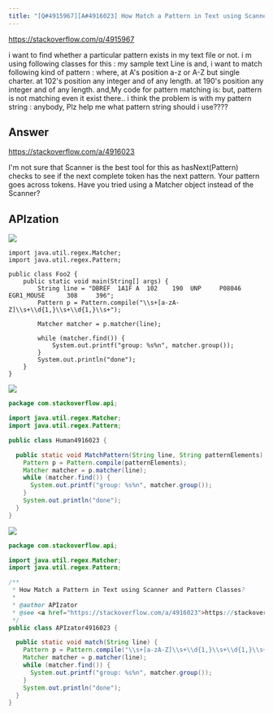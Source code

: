 ```yaml
---
title: "[Q#4915967][A#4916023] How Match a Pattern in Text using Scanner and Pattern Classes?"
---
```


https://stackoverflow.com/q/4915967

i want to find whether a particular pattern exists in my text file or not.
i m using following classes for this :
my sample text Line is
and, i want to match following kind of pattern :
where, at A&#x27;s position a-z or A-Z but single charter.
at 102&#x27;s position any integer and of any length.
at 190&#x27;s position any integer and of any length.
and,My code for pattern matching is:
but,
     pattern is not matching even it exist there..
i think the problem is with my pattern string :
anybody, Plz help me what pattern string should i use????

## Answer

https://stackoverflow.com/a/4916023

I&#x27;m not sure that Scanner is the best tool for this as hasNext(Pattern) checks to see if the next complete token has the next pattern.  Your pattern goes across tokens.
Have you tried using a Matcher object instead of the Scanner?

## APIzation

<div class="code-3columns-row">

<div class="code-3columns-column">

<div><img src="/stackoverflow.png" /></div>

```plain
import java.util.regex.Matcher;
import java.util.regex.Pattern;

public class Foo2 {
    public static void main(String[] args) {
        String line = "DBREF  1A1F A  102    190  UNP     P08046    EGR1_MOUSE      308     396";
        Pattern p = Pattern.compile("\\s+[a-zA-Z]\\s+\\d{1,}\\s+\\d{1,}\\s+");

        Matcher matcher = p.matcher(line);

        while (matcher.find()) {
            System.out.printf("group: %s%n", matcher.group());
        }
        System.out.println("done");
    }
}
```

</div>

<div class="code-3columns-column">

<div><img src="/human.png" /></div>

```java
package com.stackoverflow.api;

import java.util.regex.Matcher;
import java.util.regex.Pattern;

public class Human4916023 {

  public static void MatchPattern(String line, String patternElements) {
    Pattern p = Pattern.compile(patternElements);
    Matcher matcher = p.matcher(line);
    while (matcher.find()) {
      System.out.printf("group: %s%n", matcher.group());
    }
    System.out.println("done");
  }
}

```

</div>

<div class="code-3columns-column">

<div><img src="/apizator.png" /></div>

```java
package com.stackoverflow.api;

import java.util.regex.Matcher;
import java.util.regex.Pattern;

/**
 * How Match a Pattern in Text using Scanner and Pattern Classes?
 *
 * @author APIzator
 * @see <a href="https://stackoverflow.com/a/4916023">https://stackoverflow.com/a/4916023</a>
 */
public class APIzator4916023 {

  public static void match(String line) {
    Pattern p = Pattern.compile("\\s+[a-zA-Z]\\s+\\d{1,}\\s+\\d{1,}\\s+");
    Matcher matcher = p.matcher(line);
    while (matcher.find()) {
      System.out.printf("group: %s%n", matcher.group());
    }
    System.out.println("done");
  }
}

```

</div>

</div>